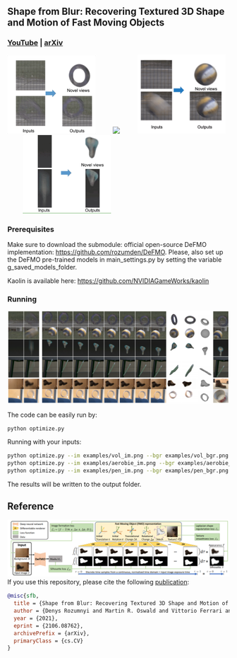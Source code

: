 ## Shape from Blur: Recovering Textured 3D Shape and Motion of Fast Moving Objects
### [YouTube](https://youtu.be/hPYWh9KGiu8) | [arXiv](https://arxiv.org/abs/2106.08762)

<img src="examples/imgs/aerobie.gif" width="200"> &nbsp;&nbsp;&nbsp;&nbsp;&nbsp;&nbsp;&nbsp;&nbsp; <img src="examples/imgs/football.gif" width="200">  &nbsp;&nbsp;&nbsp;&nbsp;&nbsp;&nbsp;&nbsp;&nbsp; <img src="examples/imgs/vol.gif" width="200"> &nbsp;&nbsp;&nbsp;&nbsp;&nbsp;&nbsp;&nbsp;&nbsp;  <img src="examples/imgs/key.gif" width="200">

### Prerequisites 
Make sure to download the submodule: official open-source DeFMO implementation: https://github.com/rozumden/DeFMO.
Please, also set up the DeFMO pre-trained models in main_settings.py by setting the variable g_saved_models_folder.

Kaolin is available here: https://github.com/NVIDIAGameWorks/kaolin


### Running
![Examples](examples/imgs/sfb.png)

The code can be easily run by:
```bash
python optimize.py
```

Running with your inputs:
```bash
python optimize.py --im examples/vol_im.png --bgr examples/vol_bgr.png
python optimize.py --im examples/aerobie_im.png --bgr examples/aerobie_bgr.png
python optimize.py --im examples/pen_im.png --bgr examples/pen_bgr.png
```

The results will be written to the output folder.

Reference
------------
![Examples](examples/imgs/sfb_method.png)
If you use this repository, please cite the following [publication](https://arxiv.org/abs/2012.00595):

```bibtex
@misc{sfb,
  title = {Shape from Blur: Recovering Textured 3D Shape and Motion of Fast Moving Objects},
  author = {Denys Rozumnyi and Martin R. Oswald and Vittorio Ferrari and Marc Pollefeys},
  year = {2021},
  eprint = {2106.08762},
  archivePrefix = {arXiv},
  primaryClass = {cs.CV}
}
```
